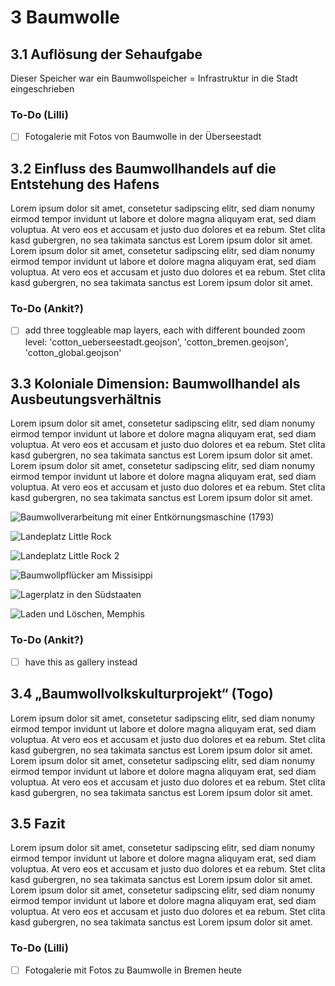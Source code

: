 # 3 Baumwolle

## 3.1 Auflösung der Sehaufgabe
Dieser Speicher war ein Baumwollspeicher = Infrastruktur in die Stadt eingeschrieben

### To-Do (Lilli)

 - [ ] Fotogalerie mit Fotos von Baumwolle in der Überseestadt

## 3.2 Einfluss des Baumwollhandels auf die Entstehung des Hafens
Lorem ipsum dolor sit amet, consetetur sadipscing elitr, sed diam nonumy eirmod tempor invidunt ut labore et dolore magna aliquyam erat, sed diam voluptua. At vero eos et accusam et justo duo dolores et ea rebum. Stet clita kasd gubergren, no sea takimata sanctus est Lorem ipsum dolor sit amet. Lorem ipsum dolor sit amet, consetetur sadipscing elitr, sed diam nonumy eirmod tempor invidunt ut labore et dolore magna aliquyam erat, sed diam voluptua. At vero eos et accusam et justo duo dolores et ea rebum. Stet clita kasd gubergren, no sea takimata sanctus est Lorem ipsum dolor sit amet.

### To-Do (Ankit?)

  - [ ] add three toggleable map layers, each with different bounded zoom level: 'cotton_ueberseestadt.geojson', 'cotton_bremen.geojson', 'cotton_global.geojson'

## 3.3 Koloniale Dimension: Baumwollhandel als Ausbeutungsverhältnis
Lorem ipsum dolor sit amet, consetetur sadipscing elitr, sed diam nonumy eirmod tempor invidunt ut labore et dolore magna aliquyam erat, sed diam voluptua. At vero eos et accusam et justo duo dolores et ea rebum. Stet clita kasd gubergren, no sea takimata sanctus est Lorem ipsum dolor sit amet. Lorem ipsum dolor sit amet, consetetur sadipscing elitr, sed diam nonumy eirmod tempor invidunt ut labore et dolore magna aliquyam erat, sed diam voluptua. At vero eos et accusam et justo duo dolores et ea rebum. Stet clita kasd gubergren, no sea takimata sanctus est Lorem ipsum dolor sit amet.

![Baumwollverarbeitung mit einer Entkörnungsmaschine (1793)](./images/cotton_processing.png "Baumwollverarbeitung mit einer Entkörnungsmaschine (1793)")

![Landeplatz Little Rock](./images/little_rock.png "Landeplatz Little Rock, Arkansas")

![Landeplatz Little Rock 2](./images/little_rock_2.png "Landeplatz Little Rock 2, Arkansas")

![Baumwollpflücker am Missisippi](./images/cotton_pickers_1.png "Baumwollpflücker am Missisippi")

![Lagerplatz in den Südstaaten](./images/storage.png "Lagerplatz in den Südstaaten")

![Laden und Löschen, Memphis](./images/memphis.png "Beladen der Missisippi Dampfer in Memphis")

### To-Do (Ankit?)

  - [ ] have this as gallery instead


## 3.4 „Baumwollvolkskulturprojekt“ (Togo)
Lorem ipsum dolor sit amet, consetetur sadipscing elitr, sed diam nonumy eirmod tempor invidunt ut labore et dolore magna aliquyam erat, sed diam voluptua. At vero eos et accusam et justo duo dolores et ea rebum. Stet clita kasd gubergren, no sea takimata sanctus est Lorem ipsum dolor sit amet. Lorem ipsum dolor sit amet, consetetur sadipscing elitr, sed diam nonumy eirmod tempor invidunt ut labore et dolore magna aliquyam erat, sed diam voluptua. At vero eos et accusam et justo duo dolores et ea rebum. Stet clita kasd gubergren, no sea takimata sanctus est Lorem ipsum dolor sit amet.

## 3.5 Fazit
Lorem ipsum dolor sit amet, consetetur sadipscing elitr, sed diam nonumy eirmod tempor invidunt ut labore et dolore magna aliquyam erat, sed diam voluptua. At vero eos et accusam et justo duo dolores et ea rebum. Stet clita kasd gubergren, no sea takimata sanctus est Lorem ipsum dolor sit amet. Lorem ipsum dolor sit amet, consetetur sadipscing elitr, sed diam nonumy eirmod tempor invidunt ut labore et dolore magna aliquyam erat, sed diam voluptua. At vero eos et accusam et justo duo dolores et ea rebum. Stet clita kasd gubergren, no sea takimata sanctus est Lorem ipsum dolor sit amet.

### To-Do (Lilli)

 - [ ] Fotogalerie mit Fotos zu Baumwolle in Bremen heute
